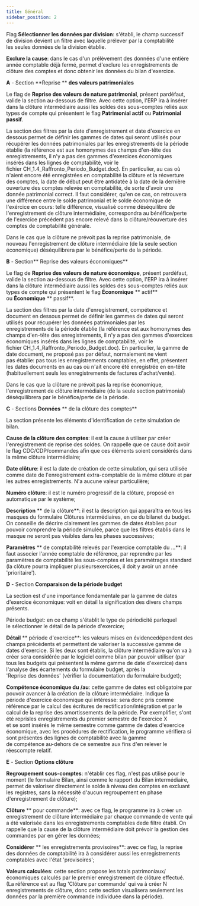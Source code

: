 ```yaml
---
title: Général
sidebar_position: 2
---
```


Flag **Sélectionner les données par division**: s'établi, le champ successif de division devient un filtre avec laquelle prélever par la comptabilité les seules données de la division établie.

**Exclure la cause**: dans le cas d'un prélèvement des données d'une entière année comptable déjà fermé, permet d'exclure les enregistrements de clôture des comptes et donc obtenir les données du bilan d'exercice.

**A** - Section **Reprise ** **des valeurs patrimoniales**

Le flag de **Reprise des valeurs de nature patrimonial**, présent pardéfaut, valide la section au-dessous de filtre. Avec cette option, l'ERP ira à insérer dans la clôture intermédiaire aussi les soldes des sous-comptes reliés aux types de compte qui présentent le flag **Patrimonial actif** ou **Patrimonial passif**.

La section des filtres par la date d'enregistrement et date d'exercice en dessous permet de définir les gammes de dates qui seront utilisés pour récupérer les données patrimoniales par les enregistrements de la période établie (la référence est aux homonymes des champs d'en-tête des enregistrements, il n'y a pas des gammes d'exercices économiques insérés dans les lignes de comptabilité, voir le fichier CH_1.4_Raffronto_Periodo_Budget.doc). En particulier, au cas où n'aient encore été enregistrées en comptabilité la clôture et la réoverture des comptes, la date de début peut être antidatée à la date de la dernière ouverture des comptes relevée en comptabilité, de sorte d'avoir une donnée patrimonial correct. Il faut considérer, qu'en ce cas, on retrouvera une différence entre le solde patrimonial et le solde économique de l'exércice en cours: telle différence, visualisé comme déséquilibre de l'enregistrement de clôture intermédiaire, correspondra au bénéfice/perte de l'exercice précédent pas encore relevé dans la clôture/réouverture des comptes de comptabilité générale.

Dans le cas que la clôture ne prévoit pas la reprise patrimoniale, de nouveau l'enregistrement de clôture intermédiaire (de la seule section économique) déséquilibrera par le bénéfice/perte de la période.

**B** - Section** Reprise des valeurs économiques**

Le flag de **Reprise des valeurs de nature économique**, présent pardéfaut, valide la section au-dessous de filtre. Avec cette option, l'ERP ira à insérer dans la clôture intermédiaire aussi les soldes des sous-comptes reliés aux types de compte qui présentent le flag **Économique** ** actif** ou **Économique** ** passif**.

La section des filtres par la date d'enregistrement, compétence et document en dessous permet de définir les gammes de dates qui seront utilisés pour récupérer les données patrimoniales par les enregistrements de la période établie (la référence est aux homonymes des champs d'en-tête des enregistrements, il n'y a pas des gammes d'exercices économiques insérés dans les lignes de comptabilité, voir le fichier CH_1.4_Raffronto_Periodo_Budget.doc). En particulier, la gamme de date document, ne proposé pas par défaut, normalement ne vient pas établie: pas tous les enregistrements comptables, en effet, présentent les dates documents en au cas où n'ait encore été enregistrée en en-tête (habituellement seuls les enregistrements de factures d'achat/vente).

Dans le cas que la clôture ne prévoit pas la reprise économique, l'enregistrement de clôture intermédiaire (de la seule section patrimonial) déséquilibrera par le bénéfice/perte de la période.

**C** - Sections **Données** ** de la clôture des comptes**

La section présente les éléments d'identification de cette simulation de bilan.

**Cause de la clôture des comptes**: il est la cause à utiliser par créer l'enregistrement de reprise des soldes. On rappelle que ce cause doit avoir le flag CDC/CDP/commandes afin que ces éléments soient considérés dans la même clôture intermédiaire;

**Date clôture**: il est la date de création de cette simulation, qui sera utilisée comme date de l'enregistrement extra-comptable de la même clôture et par les autres enregistrements. N'a aucune valeur particulière;

**Numéro clôture**: il est le numéro progressif de la clôture, proposé en automatique par le système;

**Description** ** de la clôture**: il est la description qui apparaîtra en tous les masques du formulaire Clôtures intermédiaires, en ce du bilanet du budget. On conseille de décrire clairement les gammes de dates établies pour pouvoir comprendre la période simulée, parce que les filtres établis dans le masque ne seront pas visibles dans les phases successives;

**Paramètres** ** de comptabilité relevés par l'exercice comptable du ...**: il faut associer l'année comptable de référence, par reprendre par les paramètres de comptabilité les sous-comptes et les paramétrages standard (la clôture pourra impliquer plusieursexercices, il doit y avoir un année 'prioritaire').

**D** - Section **Comparaison de la période budget**

La section est d'une importance fondamentale par la gamme de dates d'exercice économique: voit en détail la signification des divers champs présents.

Période budget: en ce champ s'établit le type de périodicité parlequel le sélectionner le détail de la période d'exercice;

**Détail** ** période d'exercice**: les valeurs mises en évidencedépendent des champs précédents et permettent de valoriser la successive gamme de dates d'exercice. Si les deux sont établis, la clôture intermédiaire qu'on va à créer sera considérée par le logiciel comme bilan par pouvoir utiliser (par tous les budgets qui présentent la même gamme de date d'exercice) dans l'analyse des écartements du formulaire budget, après la 'Reprise des données' (vérifier la documentation du formulaire budget);

**Compétence économique du** **/au**: cette gamme de dates est obligatoire par pouvoir avancer à la création de la clôture intermédiaire. Indique la période d'exercice économique qui intéresse: sera donc pris comme référence par le calcul des écritures de rectification/intégration et par le calcul de la reprise des amortissements de la période. Par exemplifier, s'ont été reprisles enregistrements du premier semestre de l'exercice X et se sont insérés le même semestre comme gamme de dates d'exercice économique, avec les procédures de rectification, le programme vérifiera si sont présentes des lignes de comptabilité avec la gamme de compétence au-dehors de ce semestre aux fins d'en relever le réescompte relatif.

**E** - Section **Options clôture**

**Regroupement sous-comptes**: n'établir ces flag, n'est pas utilisé pour le moment (le formulaire Bilan, ainsi comme le rapport du Bilan intermédiaire, permet de valoriser directement le solde à niveau des comptes en excluant les registres, sans la nécessité d'aucun regroupement en phase d'enregistrement de clôture);

**Clôture** ** pour commande**: avec ce flag, le programme ira à créer un enregistrement de clôture intermédiaire par chaque commande de vente qui a été valorisée dans les enregistrements comptables dede filtre établi. On rappelle que la cause de la clôture intermédiaire doit prévoir la gestion des commandes par en gérer les données;

**Considérer** ** les enregistrements provisoires**: avec ce flag, la reprise des données de comptabilité ira à considérer aussi les enregistrements comptables avec l'état 'provisoires';

**Valeurs calculées**: cette section propose les totals patrimoniaux/économiques calculés par le premier enregistrement de clôture effectué. (La référence est au flag 'Clôture par commande' qui va à créer N enregistrements de clôture, donc cette section visualisera seulement les données par la première commande individuée dans la période).






